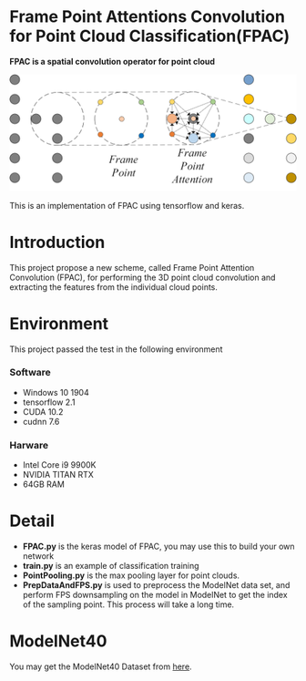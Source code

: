 # Frame Point Attentions Convolution for Point Cloud Classification(FPAC)

**FPAC is a spatial convolution operator for point cloud**


![The Overview of FPAC](https://github.com/lly007/FPAC/blob/master/image/fig2.png?raw=true "The Overview of FPAC")


This is an implementation of FPAC using tensorflow and keras.


# Introduction

This project propose a new scheme, called Frame Point Attention Convolution (FPAC), for performing the 3D point cloud convolution and extracting the features from the individual cloud points. 





#  Environment
This project passed the test in the following environment
### Software
- Windows 10 1904
- tensorflow 2.1
- CUDA 10.2
- cudnn 7.6

### Harware
- Intel Core i9 9900K
- NVIDIA TITAN RTX
- 64GB RAM



# Detail
- **FPAC.py** is the keras model of FPAC, you may use this to build your own network
- **train.py** is an example of classification training
- **PointPooling.py** is the max pooling layer for point clouds.
- **PrepDataAndFPS.py** is used to preprocess the ModelNet data set, and perform FPS downsampling on the model in ModelNet to get the index of the sampling point. This process will take a long time.

# ModelNet40
You may get the ModelNet40 Dataset from [here](https://shapenet.cs.stanford.edu/media/modelnet40_ply_hdf5_2048.zip).

